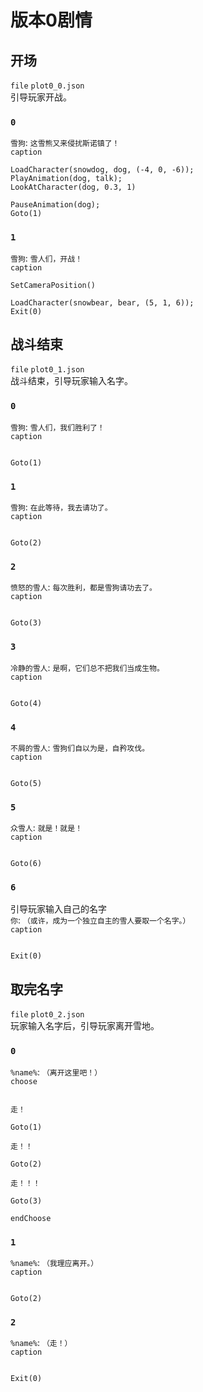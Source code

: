 # 版本0剧情
## 开场
`file` `plot0_0.json`  
引导玩家开战。  
### `0`
`雪狗`: `这雪熊又来侵扰斯诺镇了！`  
`caption`  
```
LoadCharacter(snowdog, dog, (-4, 0, -6));
PlayAnimation(dog, talk);
LookAtCharacter(dog, 0.3, 1)
```
```
PauseAnimation(dog);
Goto(1)
```
### `1`
`雪狗`: `雪人们，开战！`  
`caption`  
```
SetCameraPosition()
```
```
LoadCharacter(snowbear, bear, (5, 1, 6));
Exit(0)
```
## 战斗结束
`file` `plot0_1.json`  
战斗结束，引导玩家输入名字。  
### `0`
`雪狗`: `雪人们，我们胜利了！`  
`caption`  
```
```
```
Goto(1)
```
### `1`
`雪狗`: `在此等待，我去请功了。`  
`caption`  
```
```
```
Goto(2)
```
### `2`
`愤怒的雪人`: `每次胜利，都是雪狗请功去了。`  
`caption`  
```
```
```
Goto(3)
```
### `3`
`冷静的雪人`: `是啊，它们总不把我们当成生物。`  
`caption`  
```
```
```
Goto(4)
```
### `4`
`不屑的雪人`: `雪狗们自以为是，自矜攻伐。`  
`caption`  
```
```
```
Goto(5)
```
### `5`
`众雪人`: `就是！就是！`  
`caption`  
```
```
```
Goto(6)
```
### `6`
引导玩家输入自己的名字  
`你`: `（或许，成为一个独立自主的雪人要取一个名字。）`  
`caption`  
```
```
```
Exit(0)
```
## 取完名字
`file` `plot0_2.json`  
玩家输入名字后，引导玩家离开雪地。  
### `0`
`%name%`: `（离开这里吧！）`  
`choose`  
```
```
`走！`  
```
Goto(1)
```
`走！！`  
```
Goto(2)
```
`走！！！`  
```
Goto(3)
```
`endChoose`
### `1`
`%name%`: `（我理应离开。）`  
`caption`  
```
```
```
Goto(2)
```
### `2`
`%name%`: `（走！）`  
`caption`  
```
```
```
Exit(0)
```
